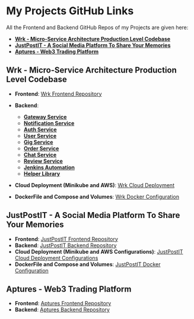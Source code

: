 # My Projects GitHub Links 

All the Frontend and Backend GitHub Repos of my Projects are given here:

- __[Wrk - Micro-Service Architecture Production Level Codebase](#wrk)__
- __[JustPostIT - A Social Media Platform To Share Your Memories](#just)__
- __[Aptures - Web3 Trading Platform](#aptures)__

## Wrk - Micro-Service Architecture Production Level Codebase
<a id="wrk"></a> 

- __Frontend__: [Wrk Frontend Repository](https://github.com/AshNewar/wrk-frontend)
- __Backend__:
  - __[Gateway Service](https://github.com/AshNewar/freelance-gateway)__
  - __[Notification Service](https://github.com/AshNewar/freelance-Notification)__
  - __[Auth Service](https://github.com/AshNewar/freelance-auth)__
  - __[User Service](https://github.com/AshNewar/freelance-User)__
  - __[Gig Service](https://github.com/AshNewar/freelance-Gig)__
  - __[Order Service](https://github.com/AshNewar/freelance-Order)__
  - __[Chat Service](https://github.com/AshNewar/freelance-Chat)__
  - __[Review Service](https://github.com/AshNewar/freelance-review)__
  - __[Jenkins Automation](https://github.com/AshNewar/Jenkins-Automation)__
  - __[Helper Library](https://github.com/AshNewar/helper-library)__

- __Cloud Deployment (Minikube and AWS)__: [Wrk Cloud Deployment](https://github.com/AshNewar/wrk-cloud-deployment)
- __DockerFile and Compose and Volumes__: [Wrk Docker Configuration](https://github.com/AshNewar/wrk-docker)
## JustPostIT - A Social Media Platform To Share Your Memories
<a id="just"></a>

- __Frontend__: [JustPostIT Frontend Repository](https://github.com/username/justpostit-frontend)
- __Backend__: [JustPostIT Backend Repository](https://github.com/username/justpostit-backend)
- __Cloud Deployment (Minikube and AWS Configurations)__: [JustPostIT Cloud Deployment Configurations](https://github.com/username/justpostit-cloud-deployment)
- __DockerFile and Compose and Volumes__: [JustPostIT Docker Configuration](https://github.com/username/justpostit-docker)

## Aptures - Web3 Trading Platform
<a id="aptures"></a>

- __Frontend__: [Aptures Frontend Repository](https://github.com/username/aptures-frontend)
- __Backend__: [Aptures Backend Repository](https://github.com/username/aptures-backend)

